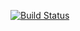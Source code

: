 [![Build Status](https://travis-ci.com/njerig/njerig.github.io.svg?token=FumvLuyiPKFzbc2hyzrM&branch=master)](https://travis-ci.com/njerig/njerig.github.io)

